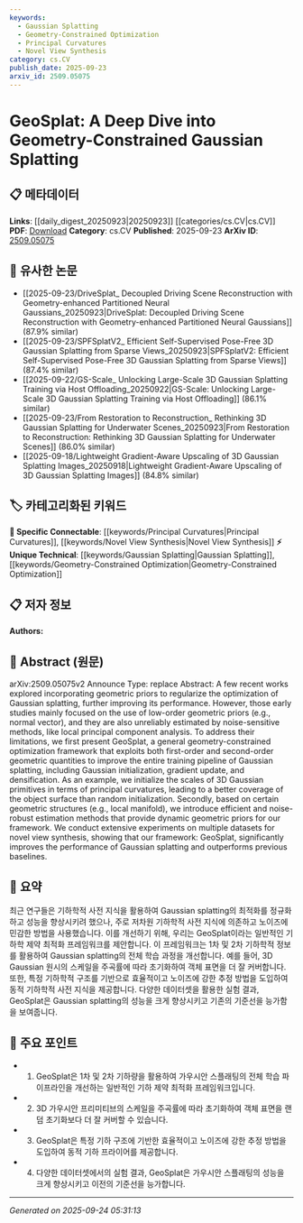 ```yaml
---
keywords:
  - Gaussian Splatting
  - Geometry-Constrained Optimization
  - Principal Curvatures
  - Novel View Synthesis
category: cs.CV
publish_date: 2025-09-23
arxiv_id: 2509.05075
---
```


<!-- KEYWORD_LINKING_METADATA:
{
  "processed_timestamp": "2025-09-24T05:31:13.247864",
  "vocabulary_version": "1.0",
  "selected_keywords": [
    "Gaussian Splatting",
    "Geometry-Constrained Optimization",
    "Principal Curvatures",
    "Novel View Synthesis"
  ],
  "rejected_keywords": [],
  "similarity_scores": {
    "Gaussian Splatting": 0.78,
    "Geometry-Constrained Optimization": 0.72,
    "Principal Curvatures": 0.7,
    "Novel View Synthesis": 0.75
  },
  "extraction_method": "AI_prompt_based",
  "budget_applied": true,
  "candidates_json": {
    "candidates": [
      {
        "surface": "Gaussian Splatting",
        "canonical": "Gaussian Splatting",
        "aliases": [
          "3D Gaussian Splatting"
        ],
        "category": "unique_technical",
        "rationale": "Gaussian Splatting is a specific technique central to the paper's contributions, offering a unique approach to geometry-constrained optimization.",
        "novelty_score": 0.75,
        "connectivity_score": 0.65,
        "specificity_score": 0.85,
        "link_intent_score": 0.78
      },
      {
        "surface": "Geometry-Constrained Optimization",
        "canonical": "Geometry-Constrained Optimization",
        "aliases": [
          "Geometric Optimization"
        ],
        "category": "unique_technical",
        "rationale": "This concept is crucial for understanding the novel framework proposed in the paper, linking it to broader optimization techniques.",
        "novelty_score": 0.68,
        "connectivity_score": 0.7,
        "specificity_score": 0.8,
        "link_intent_score": 0.72
      },
      {
        "surface": "Principal Curvatures",
        "canonical": "Principal Curvatures",
        "aliases": [
          "Curvature Estimation"
        ],
        "category": "specific_connectable",
        "rationale": "Principal Curvatures are used for initializing Gaussian primitives, connecting this work to broader geometric analysis methods.",
        "novelty_score": 0.6,
        "connectivity_score": 0.75,
        "specificity_score": 0.78,
        "link_intent_score": 0.7
      },
      {
        "surface": "Novel View Synthesis",
        "canonical": "Novel View Synthesis",
        "aliases": [
          "View Synthesis"
        ],
        "category": "specific_connectable",
        "rationale": "The paper's experiments focus on novel view synthesis, linking it to advancements in computer vision and rendering.",
        "novelty_score": 0.55,
        "connectivity_score": 0.8,
        "specificity_score": 0.72,
        "link_intent_score": 0.75
      }
    ],
    "ban_list_suggestions": [
      "optimization",
      "performance",
      "method"
    ]
  },
  "decisions": [
    {
      "candidate_surface": "Gaussian Splatting",
      "resolved_canonical": "Gaussian Splatting",
      "decision": "linked",
      "scores": {
        "novelty": 0.75,
        "connectivity": 0.65,
        "specificity": 0.85,
        "link_intent": 0.78
      }
    },
    {
      "candidate_surface": "Geometry-Constrained Optimization",
      "resolved_canonical": "Geometry-Constrained Optimization",
      "decision": "linked",
      "scores": {
        "novelty": 0.68,
        "connectivity": 0.7,
        "specificity": 0.8,
        "link_intent": 0.72
      }
    },
    {
      "candidate_surface": "Principal Curvatures",
      "resolved_canonical": "Principal Curvatures",
      "decision": "linked",
      "scores": {
        "novelty": 0.6,
        "connectivity": 0.75,
        "specificity": 0.78,
        "link_intent": 0.7
      }
    },
    {
      "candidate_surface": "Novel View Synthesis",
      "resolved_canonical": "Novel View Synthesis",
      "decision": "linked",
      "scores": {
        "novelty": 0.55,
        "connectivity": 0.8,
        "specificity": 0.72,
        "link_intent": 0.75
      }
    }
  ]
}
-->

# GeoSplat: A Deep Dive into Geometry-Constrained Gaussian Splatting

## 📋 메타데이터

**Links**: [[daily_digest_20250923|20250923]] [[categories/cs.CV|cs.CV]]
**PDF**: [Download](https://arxiv.org/pdf/2509.05075.pdf)
**Category**: cs.CV
**Published**: 2025-09-23
**ArXiv ID**: [2509.05075](https://arxiv.org/abs/2509.05075)

## 🔗 유사한 논문
- [[2025-09-23/DriveSplat_ Decoupled Driving Scene Reconstruction with Geometry-enhanced Partitioned Neural Gaussians_20250923|DriveSplat: Decoupled Driving Scene Reconstruction with Geometry-enhanced Partitioned Neural Gaussians]] (87.9% similar)
- [[2025-09-23/SPFSplatV2_ Efficient Self-Supervised Pose-Free 3D Gaussian Splatting from Sparse Views_20250923|SPFSplatV2: Efficient Self-Supervised Pose-Free 3D Gaussian Splatting from Sparse Views]] (87.4% similar)
- [[2025-09-22/GS-Scale_ Unlocking Large-Scale 3D Gaussian Splatting Training via Host Offloading_20250922|GS-Scale: Unlocking Large-Scale 3D Gaussian Splatting Training via Host Offloading]] (86.1% similar)
- [[2025-09-23/From Restoration to Reconstruction_ Rethinking 3D Gaussian Splatting for Underwater Scenes_20250923|From Restoration to Reconstruction: Rethinking 3D Gaussian Splatting for Underwater Scenes]] (86.0% similar)
- [[2025-09-18/Lightweight Gradient-Aware Upscaling of 3D Gaussian Splatting Images_20250918|Lightweight Gradient-Aware Upscaling of 3D Gaussian Splatting Images]] (84.8% similar)

## 🏷️ 카테고리화된 키워드
**🔗 Specific Connectable**: [[keywords/Principal Curvatures|Principal Curvatures]], [[keywords/Novel View Synthesis|Novel View Synthesis]]
**⚡ Unique Technical**: [[keywords/Gaussian Splatting|Gaussian Splatting]], [[keywords/Geometry-Constrained Optimization|Geometry-Constrained Optimization]]

## 📋 저자 정보

**Authors:** 

## 📄 Abstract (원문)

arXiv:2509.05075v2 Announce Type: replace 
Abstract: A few recent works explored incorporating geometric priors to regularize the optimization of Gaussian splatting, further improving its performance. However, those early studies mainly focused on the use of low-order geometric priors (e.g., normal vector), and they are also unreliably estimated by noise-sensitive methods, like local principal component analysis. To address their limitations, we first present GeoSplat, a general geometry-constrained optimization framework that exploits both first-order and second-order geometric quantities to improve the entire training pipeline of Gaussian splatting, including Gaussian initialization, gradient update, and densification. As an example, we initialize the scales of 3D Gaussian primitives in terms of principal curvatures, leading to a better coverage of the object surface than random initialization. Secondly, based on certain geometric structures (e.g., local manifold), we introduce efficient and noise-robust estimation methods that provide dynamic geometric priors for our framework. We conduct extensive experiments on multiple datasets for novel view synthesis, showing that our framework: GeoSplat, significantly improves the performance of Gaussian splatting and outperforms previous baselines.

## 📝 요약

최근 연구들은 기하학적 사전 지식을 활용하여 Gaussian splatting의 최적화를 정규화하고 성능을 향상시키려 했으나, 주로 저차원 기하학적 사전 지식에 의존하고 노이즈에 민감한 방법을 사용했습니다. 이를 개선하기 위해, 우리는 GeoSplat이라는 일반적인 기하학 제약 최적화 프레임워크를 제안합니다. 이 프레임워크는 1차 및 2차 기하학적 정보를 활용하여 Gaussian splatting의 전체 학습 과정을 개선합니다. 예를 들어, 3D Gaussian 원시의 스케일을 주곡률에 따라 초기화하여 객체 표면을 더 잘 커버합니다. 또한, 특정 기하학적 구조를 기반으로 효율적이고 노이즈에 강한 추정 방법을 도입하여 동적 기하학적 사전 지식을 제공합니다. 다양한 데이터셋을 활용한 실험 결과, GeoSplat은 Gaussian splatting의 성능을 크게 향상시키고 기존의 기준선을 능가함을 보여줍니다.

## 🎯 주요 포인트

- 1. GeoSplat은 1차 및 2차 기하량을 활용하여 가우시안 스플래팅의 전체 학습 파이프라인을 개선하는 일반적인 기하 제약 최적화 프레임워크입니다.
- 2. 3D 가우시안 프리미티브의 스케일을 주곡률에 따라 초기화하여 객체 표면을 랜덤 초기화보다 더 잘 커버할 수 있습니다.
- 3. GeoSplat은 특정 기하 구조에 기반한 효율적이고 노이즈에 강한 추정 방법을 도입하여 동적 기하 프라이어를 제공합니다.
- 4. 다양한 데이터셋에서의 실험 결과, GeoSplat은 가우시안 스플래팅의 성능을 크게 향상시키고 이전의 기준선을 능가합니다.


---

*Generated on 2025-09-24 05:31:13*